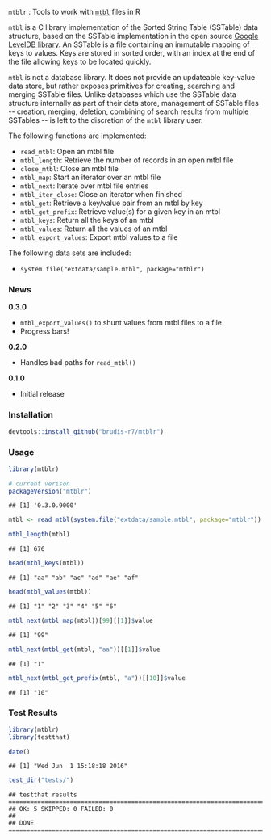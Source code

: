 
`mtblr` : Tools to work with [`mtbl`](https://github.com/farsightsec/mtbl) files in R

`mtbl` is a C library implementation of the Sorted String Table (SSTable) data structure, based on the SSTable implementation in the open source [Google LevelDB library](http://code.google.com/p/leveldb/). An SSTable is a file containing an immutable mapping of keys to values. Keys are stored in sorted order, with an index at the end of the file allowing keys to be located quickly.

`mtbl` is not a database library. It does not provide an updateable key-value data store, but rather exposes primitives for creating, searching and merging SSTable files. Unlike databases which use the SSTable data structure internally as part of their data store, management of SSTable files -- creation, merging, deletion, combining of search results from multiple SSTables -- is left to the discretion of the `mtbl` library user.

The following functions are implemented:

-   `read_mtbl`: Open an mtbl file
-   `mtbl_length`: Retrieve the number of records in an open mtbl file
-   `close_mtbl`: Close an mtbl file
-   `mtbl_map`: Start an iterator over an mtbl file
-   `mtbl_next`: Iterate over mtbl file entries
-   `mtbl_iter_close`: Close an iterator when finished
-   `mtbl_get`: Retrieve a key/value pair from an mtbl by key
-   `mtbl_get_prefix`: Retrieve value(s) for a given key in an mtbl
-   `mtbl_keys`: Return all the keys of an mtbl
-   `mtbl_values`: Return all the values of an mtbl
-   `mtbl_export_values`: Export mtbl values to a file

The following data sets are included:

-   `system.file("extdata/sample.mtbl", package="mtblr")`

### News

**0.3.0**

-   `mtbl_export_values()` to shunt values from mtbl files to a file
-   Progress bars!

**0.2.0**

-   Handles bad paths for `read_mtbl()`

**0.1.0**

-   Initial release

### Installation

``` r
devtools::install_github("brudis-r7/mtblr")
```

### Usage

``` r
library(mtblr)

# current verison
packageVersion("mtblr")
```

    ## [1] '0.3.0.9000'

``` r
mtbl <- read_mtbl(system.file("extdata/sample.mtbl", package="mtblr"))

mtbl_length(mtbl)
```

    ## [1] 676

``` r
head(mtbl_keys(mtbl))
```

    ## [1] "aa" "ab" "ac" "ad" "ae" "af"

``` r
head(mtbl_values(mtbl))
```

    ## [1] "1" "2" "3" "4" "5" "6"

``` r
mtbl_next(mtbl_map(mtbl))[99][[1]]$value
```

    ## [1] "99"

``` r
mtbl_next(mtbl_get(mtbl, "aa"))[[1]]$value
```

    ## [1] "1"

``` r
mtbl_next(mtbl_get_prefix(mtbl, "a"))[[10]]$value
```

    ## [1] "10"

### Test Results

``` r
library(mtblr)
library(testthat)

date()
```

    ## [1] "Wed Jun  1 15:18:18 2016"

``` r
test_dir("tests/")
```

    ## testthat results ========================================================================================================
    ## OK: 5 SKIPPED: 0 FAILED: 0
    ## 
    ## DONE ===================================================================================================================
